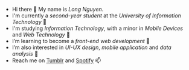 - Hi there 👋 My name is *Long Nguyen*.
- I'm currently a *second-year student* at the *University of Information Technology* 🏫
- I'm studying *Information Technology*, with a minor in *Mobile Devices* and *Web Technology* 🎒
- I’m learning to become a *front-end web development* 🌱 
- I’m also interested in *UI-UX design*, *mobile application* and *data analysis* 👀
- Reach me on [Tumblr](https://shiroemon149.tumblr.com) and [Spotify](https://open.spotify.com/user/ryanpax) 📫
